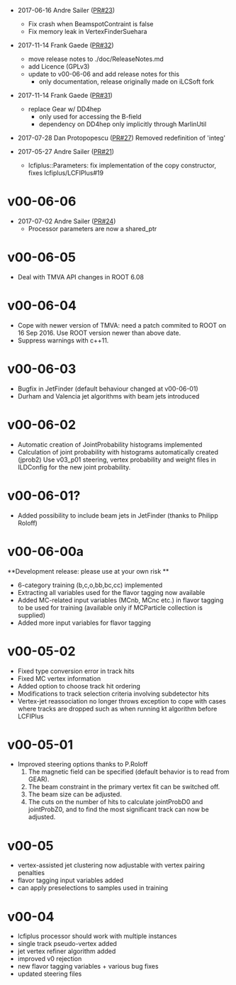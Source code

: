 
* 2017-06-16 Andre Sailer ([PR#23](https://github.com/lcfiplus/LCFIPlus/pull/23))
  - Fix crash when BeamspotContraint is false
  - Fix memory leak in VertexFinderSuehara

* 2017-11-14 Frank Gaede ([PR#32](https://github.com/lcfiplus/LCFIPlus/pull/32))
  - move release notes to ./doc/ReleaseNotes.md
  - add Licence (GPLv3)
  - update to v00-06-06 and add release notes for this
      - only documentation, release originally made on iLCSoft fork

* 2017-11-14 Frank Gaede ([PR#31](https://github.com/lcfiplus/LCFIPlus/pull/31))
  - replace Gear w/ DD4hep
       - only used for accessing the B-field
       - dependency on DD4hep only implicitly through MarlinUtil

* 2017-07-28 Dan Protopopescu ([PR#27](https://github.com/lcfiplus/LCFIPlus/pull/27))
  Removed redefinition of 'integ'

* 2017-05-27 Andre Sailer ([PR#21](https://github.com/lcfiplus/LCFIPlus/pull/21))
  - lcfiplus::Parameters: fix implementation of the copy constructor, fixes lcfiplus/LCFIPlus#19


# v00-06-06

* 2017-07-02 Andre Sailer ([PR#24](https://github.com/lcfiplus/LCFIPlus/pull/24))
  - Processor parameters are now a shared_ptr

# v00-06-05
- Deal with TMVA API changes in ROOT 6.08

# v00-06-04
- Cope with newer version of TMVA: need a patch commited to ROOT on 16 Sep 2016.
  Use ROOT version newer than above date.
- Suppress warnings with c++11.

# v00-06-03
- Bugfix in JetFinder (default behaviour changed at v00-06-01)
- Durham and Valencia jet algorithms with beam jets introduced

# v00-06-02
- Automatic creation of JointProbability histograms implemented
- Calculation of joint probability with histograms automatically created (jprob2)
  Use v03_p01 steering, vertex probability and weight files in ILDConfig
  for the new joint probability.

# v00-06-01?
- Added possibility to include beam jets in JetFinder (thanks to Philipp Roloff)

# v00-06-00a

**Development release: please use at your own risk **
- 6-category training (b,c,o,bb,bc,cc) implemented
- Extracting all variables used for the flavor tagging now available
- Added MC-related input variables (MCnb, MCnc etc.)
  in flavor tagging to be used for training
  (available only if MCParticle collection is supplied)
- Added more input variables for flavor tagging

# v00-05-02
- Fixed type conversion error in track hits
- Fixed MC vertex information
- Added option to choose track hit ordering
- Modifications to track selection criteria involving subdetector hits
- Vertex-jet reassociation no longer throws exception to cope with cases
  where tracks are dropped such as when running kt algorithm before LCFIPlus

# v00-05-01
- Improved steering options thanks to P.Roloff
  1) The magnetic field can be specified (default behavior is to read from GEAR).
	2) The beam constraint in the primary vertex fit can be switched off.
	3) The beam size can be adjusted.
	4) The cuts on the number of hits to calculate jointProbD0 and jointProbZ0,
	and to find the most significant track can now be adjusted.

# v00-05
- vertex-assisted jet clustering now adjustable with vertex pairing penalties
- flavor tagging input variables added
- can apply preselections to samples used in training

# v00-04
- lcfiplus processor should work with multiple instances
- single track pseudo-vertex added
- jet vertex refiner algorithm added
- improved v0 rejection
- new flavor tagging variables + various bug fixes
- updated steering files

